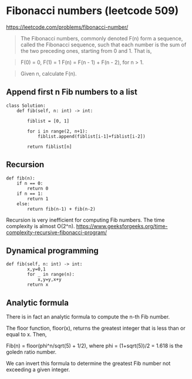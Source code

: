 # Fibonacci numbers (leetcode 509)

https://leetcode.com/problems/fibonacci-number/

> The Fibonacci numbers, commonly denoted F(n) form a sequence, 
> called the Fibonacci sequence, such that each number is the sum of the two preceding ones, 
> starting from 0 and 1. That is,

> F(0) = 0, F(1) = 1
> F(n) = F(n - 1) + F(n - 2), for n > 1.

> Given n, calculate F(n).

## Append first n Fib numbers to a list

```
class Solution:
    def fib(self, n: int) -> int:
        
        fiblist = [0, 1]
        
        for i in range(2, n+1):
            fiblist.append(fiblist[i-1]+fiblist[i-2])
            
        return fiblist[n]
```

## Recursion

```
def fib(n):    
    if n == 0:
        return 0
    if n == 1:
        return 1
    else:
        return fib(n-1) + fib(n-2)
```

Recursion is very inefficient for computing Fib numbers. The time complexity is almost O(2^n).
https://www.geeksforgeeks.org/time-complexity-recursive-fibonacci-program/


## Dynamical programming

```
def fib(self, n: int) -> int:
        x,y=0,1
        for _ in range(n):
            x,y=y,x+y
        return x
```

## Analytic formula

There is in fact an analytic formula to compute the n-th Fib number.

The floor function, floor(x), returns the greatest integer that is less than or equal to x. Then,

Fib(n) = floor(phi^n/sqrt(5) + 1/2), where phi = (1+sqrt(5))/2 = 1.618 is the goledn ratio number.

We can invert this formula to determine the greatest Fib number not exceeding a given integer.
